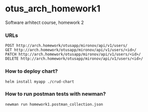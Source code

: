 # otus_arch_homework1
Software arhitect course, homework 2

### URLs

```
POST http://arch.homework/otusapp/mironov/api/v1/users/
GET http://arch.homework/otusapp/mironov/api/v1/users/<id>/
PATCH http://arch.homework/otusapp/mironov/api/v1/users/<id>/
DELETE http://arch.homework/otusapp/mironov/api/v1/users/<id>/
```

### How to deploy chart?

```helm install myapp ./crud-chart```


### How to run postman tests with newman?
```newman run homework1.postman_collection.json```
